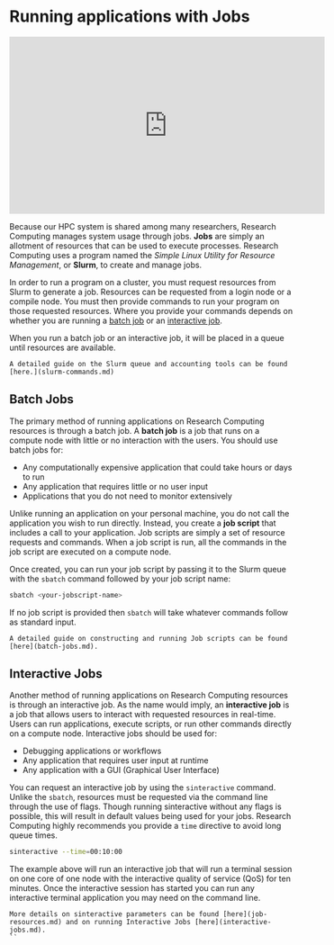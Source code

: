 # Running applications with Jobs

<iframe width="560" height="315" src="https://www.youtube.com/embed/dZLSEyYTiBM" frameborder="0" allow="autoplay; encrypted-media" allowfullscreen></iframe>

Because our HPC system is shared among many researchers, Research Computing manages system usage through jobs. **Jobs** are simply an allotment of resources that can be used to execute processes. Research Computing uses a program named the *Simple Linux Utility for Resource Management*, or **Slurm**, to create and manage jobs.

In order to run a program on a cluster, you must request resources from Slurm to generate a job. Resources can be requested from a login node or a compile node. You must then provide commands to run your program on those requested resources. Where you provide your commands depends on whether you are running a [batch job](batch-jobs.md) or an [interactive job](interactive-jobs.md).

When you run a batch job or an interactive job, it will be placed in a queue until resources are available. 

```{seealso}
A detailed guide on the Slurm queue and accounting tools can be found [here.](slurm-commands.md)
```

## Batch Jobs

The primary method of running applications on Research Computing resources is through a batch job. A **batch job** is a job that runs on a compute node with little or no interaction with the users. You should use batch jobs for:

- Any computationally expensive application that could take hours or days to run
- Any application that requires little or no user input
- Applications that you do not need to monitor extensively

Unlike running an application on your personal machine, you do not call the application you wish to run directly. Instead, you create a **job script** that includes a call to your application. Job scripts are simply a set of resource requests and commands. When a job script is run, all the commands in the job script are executed on a compute node. 

Once created, you can run your job script by passing it to the Slurm queue with the `sbatch` command followed by your job script name:

```bash
sbatch <your-jobscript-name>
```

If no job script is provided then `sbatch` will take whatever commands follow as standard input.

```{seealso}
A detailed guide on constructing and running Job scripts can be found [here](batch-jobs.md).
```

## Interactive Jobs

Another method of running applications on Research Computing resources is through an interactive job. As the name would imply, an **interactive job** is a job that allows users to interact with requested resources in real-time. Users can run applications, execute scripts, or run other commands directly on a compute node. Interactive jobs should be used for:

- Debugging applications or workflows
- Any application that requires user input at runtime
- Any application with a GUI (Graphical User Interface)

You can request an interactive job by using the `sinteractive` command. Unlike the `sbatch`, resources must be requested via the command line through the use of flags. Though running sinteractive without any flags is possible, this will result in default values being used for your jobs. Research Computing highly recommends you provide a `time` directive to avoid long queue times. 

```bash
sinteractive --time=00:10:00
```

The example above will run an interactive job that will run a terminal session on one core of one node with the interactive quality of service (QoS) for ten minutes. Once the interactive session has started you can run any interactive terminal application you may need on the command line. 

```{seealso}
More details on sinteractive parameters can be found [here](job-resources.md) and on running Interactive Jobs [here](interactive-jobs.md).
``
